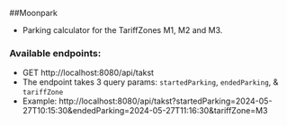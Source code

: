 ##Moonpark
- Parking calculator for the TariffZones M1, M2 and M3.

### Available endpoints:
- GET http://localhost:8080/api/takst
- The endpoint takes 3 query params: `startedParking`, `endedParking`, & `tariffZone` 
- Example: http://localhost:8080/api/takst?startedParking=2024-05-27T10:15:30&endedParking=2024-05-27T11:16:30&tariffZone=M3